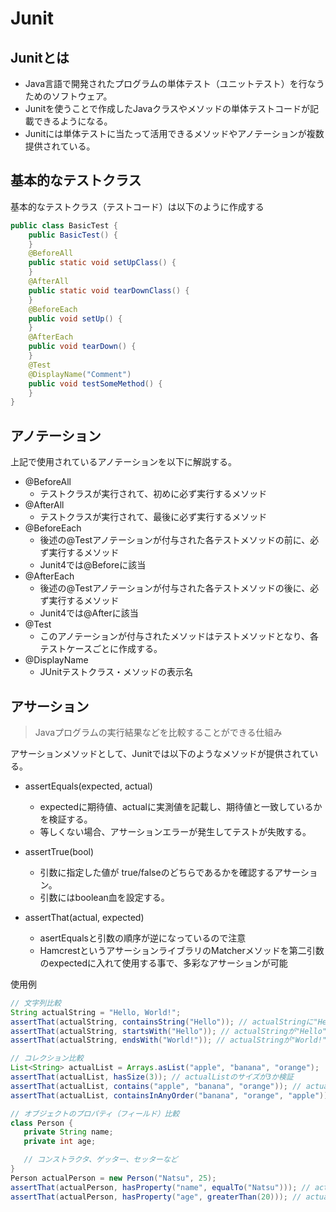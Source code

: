 # Junit

## Junitとは
- Java言語で開発されたプログラムの単体テスト（ユニットテスト）を行なうためのソフトウェア。
- Junitを使うことで作成したJavaクラスやメソッドの単体テストコードが記載できるようになる。
- Junitには単体テストに当たって活用できるメソッドやアノテーションが複数提供されている。
## 基本的なテストクラス
基本的なテストクラス（テストコード）は以下のように作成する

```java
public class BasicTest {
    public BasicTest() {
    }
    @BeforeAll
    public static void setUpClass() {
    }
    @AfterAll
    public static void tearDownClass() {
    }
    @BeforeEach
    public void setUp() {
    }
    @AfterEach
    public void tearDown() {
    }
    @Test
    @DisplayName("Comment")
    public void testSomeMethod() {
    }
}
```

## アノテーション
上記で使用されているアノテーションを以下に解説する。
- @BeforeAll
  - テストクラスが実行されて、初めに必ず実行するメソッド
- @AfterAll
  - テストクラスが実行されて、最後に必ず実行するメソッド
- @BeforeEach
  - 後述の@Testアノテーションが付与された各テストメソッドの前に、必ず実行するメソッド
  - Junit4では@Beforeに該当
- @AfterEach
  - 後述の@Testアノテーションが付与された各テストメソッドの後に、必ず実行するメソッド
  - Junit4では@Afterに該当
- @Test
  - このアノテーションが付与されたメソッドはテストメソッドとなり、各テストケースごとに作成する。
- @DisplayName
  - JUnitテストクラス・メソッドの表示名

## アサーション
> Javaプログラムの実行結果などを比較することができる仕組み

アサーションメソッドとして、Junitでは以下のようなメソッドが提供されている。
- assertEquals(expected, actual)
  - expectedに期待値、actualに実測値を記載し、期待値と一致しているかを検証する。
  - 等しくない場合、アサーションエラーが発生してテストが失敗する。

- assertTrue(bool)
  - 引数に指定した値が true/falseのどちらであるかを確認するアサーション。
  - 引数にはboolean血を設定する。

- assertThat(actual, expected)
  - asertEqualsと引数の順序が逆になっているので注意
  - HamcrestというアサーションライブラリのMatcherメソッドを第二引数のexpectedに入れて使用する事で、多彩なアサーションが可能

使用例
 ```java
// 文字列比較
String actualString = "Hello, World!";
assertThat(actualString, containsString("Hello")); // actualStringに"Hello"を含むか検証
assertThat(actualString, startsWith("Hello")); // actualStringが"Hello"で始まるか検証
assertThat(actualString, endsWith("World!")); // actualStringが"World!"で終わるか検証

// コレクション比較
List<String> actualList = Arrays.asList("apple", "banana", "orange");
assertThat(actualList, hasSize(3)); // actualListのサイズが3か検証
assertThat(actualList, contains("apple", "banana", "orange")); // actualListが指定した順序で要素を含むか検証
assertThat(actualList, containsInAnyOrder("banana", "orange", "apple")); // actualListが指定した順序を無視して要素を含むか検証

// オブジェクトのプロパティ（フィールド）比較
class Person {
    private String name;
    private int age;

    // コンストラクタ、ゲッター、セッターなど
}
Person actualPerson = new Person("Natsu", 25);
assertThat(actualPerson, hasProperty("name", equalTo("Natsu"))); // actualPersonのnameプロパティが"Natsu"か検証
assertThat(actualPerson, hasProperty("age", greaterThan(20))); // actualPersonのageプロパティが20より大きいか検証
```